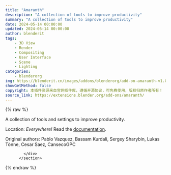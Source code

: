 ```yaml
---
title: "Amaranth"
description: "A collection of tools to improve productivity"
summary: "A collection of tools to improve productivity"
date: 2024-05-14 00:00:00
updated: 2024-05-14 00:00:00
author: blenderit
tags: 
    - 3D View
    - Render
    - Compositing
    - User Interface
    - Scene
    - Lighting
categories:
    - blenderorg
img: https://blenderit.cn/images/addons/blenderorg/add-on-amaranth-v1.0.23.png
showGetMethod: false
copyright: 本插件资源来自官网插件库，遵循开源协议，可免费使用，版权归原作者所有！
source_link: https://extensions.blender.org/add-ons/amaranth/
---
```


{% raw %}
<section id="about" class="mt-3">
            <div class="box style-rich-text">
              <p>A collection of tools and settings to improve productivity.</p>
<p>Location: <em>Everywhere!</em> Read the <a rel="nofollow noopener noreferrer external" target="_blank" href="https://docs.blender.org/manual/en/4.1//addons/interface/amaranth.html">documentation</a>.</p>
<p>Original authors: Pablo Vazquez, Bassam Kurdali, Sergey Sharybin, Lukas Tönne, Cesar Saez, CansecoGPC</p>

            </div>
          </section>
<div style="display: none">blenderorg</div>
{% endraw %}
